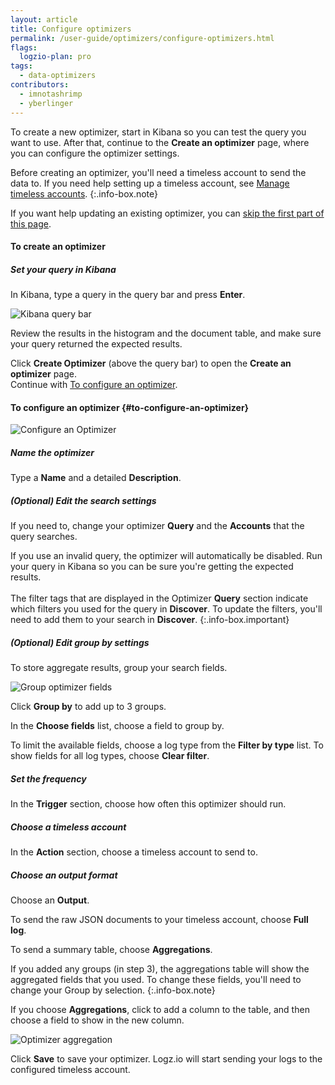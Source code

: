 ```yaml
---
layout: article
title: Configure optimizers
permalink: /user-guide/optimizers/configure-optimizers.html
flags:
  logzio-plan: pro
tags:
  - data-optimizers
contributors:
  - imnotashrimp
  - yberlinger
---
```


To create a new optimizer, start in Kibana so you can test the query you want to use. After that, continue to the **Create an optimizer** page, where you can configure the optimizer settings.

  Before creating an optimizer, you'll need a timeless account to send the data to. If you need help setting up a timeless account, see [Manage timeless accounts]({{site.baseurl}}/user-guide/accounts/manage-timeless-accounts.html).
  {:.info-box.note}

If you want help updating an existing optimizer, you can [skip the first part of this page](#to-configure-an-optimizer).

#### To create an optimizer

##### Set your query in Kibana

In Kibana, type a query in the query bar
and press **Enter**.


![Kibana query bar](https://dytvr9ot2sszz.cloudfront.net/logz-docs/kibana/kibana--query-bar_aug2021.png)

Review the results in the histogram and the document table,
and make sure your query returned the expected results.

Click **Create Optimizer** (above the query bar) to open the **Create an optimizer** page. <br>
Continue with [To configure an optimizer](#to-configure-an-optimizer).


#### To configure an optimizer {#to-configure-an-optimizer}

![Configure an Optimizer](https://dytvr9ot2sszz.cloudfront.net/logz-docs/kibana/create-optimizer_aug2021.png)

<div class="tasklist">

##### Name the optimizer

Type a **Name** and a detailed **Description**.

##### _(Optional)_ Edit the search settings

If you need to, change your optimizer **Query** and the **Accounts** that the query searches.

<!-- info-box-start:info -->
If you use an invalid query, the optimizer will automatically be disabled.
Run your query in Kibana so you can be sure you're getting the expected results. <br><br>
The filter tags that are displayed in the Optimizer **Query** section indicate which filters you used for the query in **Discover**. 
To update the filters, you'll need to add them to your search in **Discover**.
{:.info-box.important}
<!-- info-box-end -->

##### _(Optional)_ Edit group by settings

To store aggregate results, group your search fields.

![Group optimizer fields](https://dytvr9ot2sszz.cloudfront.net/logz-docs/kibana/optimizer-groupby_aug2021.png)

Click **Group by** to add up to 3 groups.

In the **Choose fields** list,
choose a field to group by.

To limit the available fields,
choose a log type from the **Filter by type** list.
To show fields for all log types,
choose **Clear filter**.

##### Set the frequency

In the **Trigger** section, choose how often this optimizer should run.

##### Choose a timeless account

In the **Action** section, choose a timeless account to send to.

##### Choose an output format

Choose an **Output**.


To send the raw JSON documents to your timeless account, choose **Full log**.


To send a summary table, choose **Aggregations**.

  If you added any groups (in step 3), the aggregations table will show the aggregated fields that you used. To change these fields, you'll need to change your Group by selection.
  {:.info-box.note}

If you choose **Aggregations**, click <i class="li li-plus"></i> to add a column to the table, and then choose a field to show in the new column.

![Optimizer aggregation](https://dytvr9ot2sszz.cloudfront.net/logz-docs/kibana/optimizr-aggreg2_aug2021.png)

Click **Save** to save your optimizer. Logz.io will start sending your logs to the configured timeless account.

</div>
